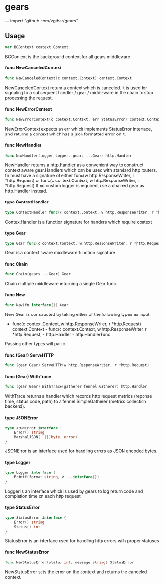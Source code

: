 # gears
--
    import "github.com/zgiber/gears"


## Usage

```go
var BGContext context.Context
```
BGContext is the background context for all gears middleware

#### func  NewCanceledContext

```go
func NewCanceledContext(c context.Context) context.Context
```
NewCanceledContext return a context which is canceled. It is used for signaling
to a subsequent handler / gear / middleware in the chain to stop processing the
request.

#### func  NewErrorContext

```go
func NewErrorContext(c context.Context, err StatusError) context.Context
```
NewErrorContext expects an err which implements StatusError interface, and
returns a context which has a json formatted error on it.

#### func  NewHandler

```go
func NewHandler(logger Logger, gears ...Gear) http.Handler
```
NewHandler returns a http.Handler as a convenient way to construct context aware
gear.Handlers which can be used with standard http routers. fn must have a
signature of either func(w http.ResponseWriter, r *http.Request) or func(c
context.Context, w http.ResponseWriter, r *http.Request) If no custom logger is
required, use a chained gear as http.Handler instead.

#### type ContextHandler

```go
type ContextHandler func(c context.Context, w http.ResponseWriter, r *http.Request)
```

ContextHandler is a function signature for handers which require context

#### type Gear

```go
type Gear func(c context.Context, w http.ResponseWriter, r *http.Request) context.Context
```

Gear is a context aware middleware function signature

#### func  Chain

```go
func Chain(gears ...Gear) Gear
```
Chain multiple middleware returning a single Gear func.

#### func  New

```go
func New(fn interface{}) Gear
```
New Gear is constructed by taking either of the following types as input:

- func(c context.Context, w http.ResponseWriter, r *http.Request)
context.Context - func(c context.Context, w http.ResponseWriter, r
*http.Request) - http.Handler - http.HandlerFunc

Passing other types will panic.

#### func (Gear) ServeHTTP

```go
func (gear Gear) ServeHTTP(w http.ResponseWriter, r *http.Request)
```

#### func (Gear) WithTrace

```go
func (gear Gear) WithTrace(gatherer fennel.Gatherer) http.Handler
```
WithTrace returns a handler which records http request metrics (reponse time,
status code, path) to a fennel.SimpleGatherer (metrics collection backend).

#### type JSONError

```go
type JSONError interface {
	Error() string
	MarshalJSON() ([]byte, error)
}
```

JSONError is an interface used for handling errors as JSON encoded bytes.

#### type Logger

```go
type Logger interface {
	Printf(format string, v ...interface{})
}
```

Logger is an interface which is used by gears to log return code and completion
time on each http request

#### type StatusError

```go
type StatusError interface {
	Error() string
	Status() int
}
```

StatusError is an interface used for handling http errors with proper statuses

#### func  NewStatusError

```go
func NewStatusError(status int, message string) StatusError
```
NewStatusError sets the error on the context and returns the canceled context.
